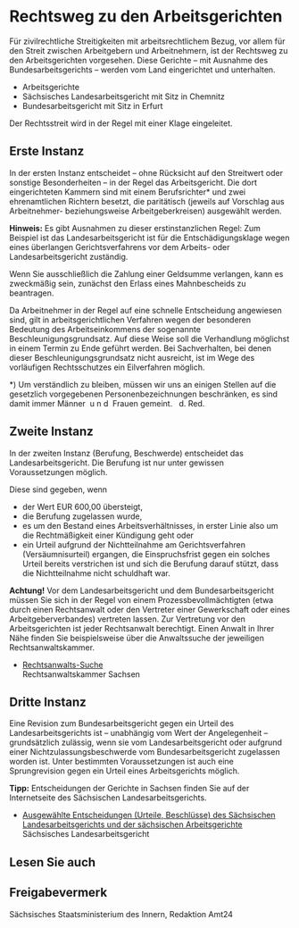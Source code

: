 # Rechtsweg zu den Arbeitsgerichten

Für zivilrechtliche Streitigkeiten mit arbeitsrechtlichem Bezug, vor allem für den Streit zwischen Arbeitgebern und Arbeitnehmern, ist der Rechtsweg zu den Arbeitsgerichten vorgesehen. Diese Gerichte – mit Ausnahme des Bundesarbeitsgerichts – werden vom Land eingerichtet und unterhalten.

* Arbeitsgerichte
* Sächsisches Landesarbeitsgericht mit Sitz in Chemnitz
* Bundesarbeitsgericht mit Sitz in Erfurt

Der Rechtsstreit wird in der Regel mit einer Klage eingeleitet.

Erste Instanz
-------------

In der ersten Instanz entscheidet – ohne Rücksicht auf den Streitwert oder sonstige Besonderheiten – in der Regel das Arbeitsgericht. Die dort eingerichteten Kammern sind mit einem Berufsrichter\* und zwei ehrenamtlichen Richtern besetzt, die paritätisch (jeweils auf Vorschlag aus Arbeitnehmer- beziehungsweise Arbeitgeberkreisen) ausgewählt werden.

**Hinweis:** Es gibt Ausnahmen zu dieser erstinstanzlichen Regel: Zum Beispiel ist das Landesarbeitsgericht ist für die Entschädigungsklage wegen eines überlangen Gerichtsverfahrens vor dem Arbeits- oder Landesarbeitsgericht zuständig.

Wenn Sie ausschließlich die Zahlung einer Geldsumme verlangen, kann es zweckmäßig sein, zunächst den Erlass eines Mahnbescheids zu beantragen.

Da Arbeitnehmer in der Regel auf eine schnelle Entscheidung angewiesen sind, gilt in arbeitsgerichtlichen Verfahren wegen der besonderen Bedeutung des Arbeitseinkommens der sogenannte Beschleunigungsgrundsatz. Auf diese Weise soll die Verhandlung möglichst in einem Termin zu Ende geführt werden. Bei Sachverhalten, bei denen dieser Beschleunigungsgrundsatz nicht ausreicht, ist im Wege des vorläufigen Rechtsschutzes ein Eilverfahren möglich.

\*) Um verständlich zu bleiben, müssen wir uns an einigen Stellen auf die gesetzlich vorgegebenen Personenbezeichnungen beschränken, es sind damit immer Männer  u n d  Frauen gemeint.   d. Red.

Zweite Instanz
--------------

In der zweiten Instanz (Berufung, Beschwerde) entscheidet das Landesarbeitsgericht. Die Berufung ist nur unter gewissen Voraussetzungen möglich.

Diese sind gegeben, wenn

* der Wert EUR 600,00 übersteigt,
* die Berufung zugelassen wurde,
* es um den Bestand eines Arbeitsverhältnisses, in erster Linie also um die Rechtmäßigkeit einer Kündigung geht oder
* ein Urteil aufgrund der Nichtteilnahme am Gerichtsverfahren (Versäumnisurteil) ergangen, die Einspruchsfrist gegen ein solches Urteil bereits verstrichen ist und sich die Berufung darauf stützt, dass die Nichtteilnahme nicht schuldhaft war.

**Achtung!** Vor dem Landesarbeitsgericht und dem Bundesarbeitsgericht müssen Sie sich in der Regel von einem Prozessbevollmächtigten (etwa durch einen Rechtsanwalt oder den Vertreter einer Gewerkschaft oder eines Arbeitgeberverbandes) vertreten lassen. Zur Vertretung vor den Arbeitsgerichten ist jeder Rechtsanwalt berechtigt. Einen Anwalt in Ihrer Nähe finden Sie beispielsweise über die Anwaltssuche der jeweiligen Rechtsanwaltskammer.

* [Rechtsanwalts-Suche](http://www.rak-sachsen.de/fuer-buerger/anwaltssuche/ "Rechtsanwalt-Suchdienst")  
   Rechtsanwaltskammer Sachsen

Dritte Instanz
--------------

Eine Revision zum Bundesarbeitsgericht gegen ein Urteil des Landesarbeitsgerichts ist – unabhängig vom Wert der Angelegenheit – grundsätzlich zulässig, wenn sie vom Landesarbeitsgericht oder aufgrund einer Nichtzulassungsbeschwerde vom Bundesarbeitsgericht zugelassen worden ist. Unter bestimmten Voraussetzungen ist auch eine Sprungrevision gegen ein Urteil eines Arbeitsgerichts möglich.

**Tipp:** Entscheidungen der Gerichte in Sachsen finden Sie auf der Internetseite des Sächsischen Landesarbeitsgerichts.

* [Ausgewählte Entscheidungen (Urteile, Beschlüsse) des Sächsischen Landesarbeitsgerichts und der sächsischen Arbeitsgerichte](https://www.justiz.sachsen.de/lag/content/594.htm "SMJ: Ausgewählte Entscheidungen der Landesarbeitsgerichte Sachsen")  
   Sächsisches Landesarbeitsgericht

## Lesen Sie auch

## Freigabevermerk

Sächsisches Staatsministerium des Innern, Redaktion Amt24
